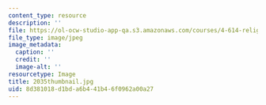 ```yaml
---
content_type: resource
description: ''
file: https://ol-ocw-studio-app-qa.s3.amazonaws.com/courses/4-614-religious-architecture-and-islamic-cultures-fall-2002/8d381018d1bda6b441b46f0962a00a27_2035thumbnail.jpg
file_type: image/jpeg
image_metadata:
  caption: ''
  credit: ''
  image-alt: ''
resourcetype: Image
title: 2035thumbnail.jpg
uid: 8d381018-d1bd-a6b4-41b4-6f0962a00a27
---
```

